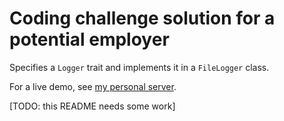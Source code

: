 # Coding challenge solution for a potential employer

Specifies a `Logger` trait and implements it in a `FileLogger` class.

For a live demo, see [my personal server](https://www.rdancer.org/reciteme-coding-challenge/).

[TODO: this README needs some work]
